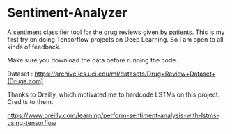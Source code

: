 # Sentiment-Analyzer

A sentiment classifier tool for the drug reviews given by patients.
This is my first try on doing Tensorflow projects on Deep Learning. So I am open to all kinds of feedback.

Make sure you download the data before running the code.

Dataset : https://archive.ics.uci.edu/ml/datasets/Drug+Review+Dataset+(Drugs.com)

Thanks to Oreilly, which motivated me to hardcode LSTMs on this project.
Credits to them.

https://www.oreilly.com/learning/perform-sentiment-analysis-with-lstms-using-tensorflow
